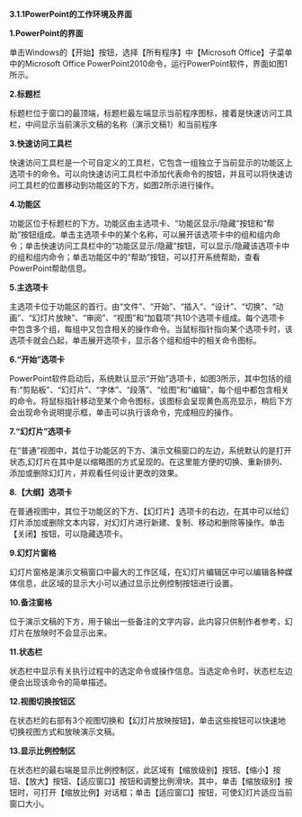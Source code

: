 

**3.1.1PowerPoint的工作环境及界面**

**1.PowerPoint的界面**

单击Windows的【开始】按钮，选择【所有程序】中【Microsoft Office】子菜单中的Microsoft Office PowerPoint2010命令，运行PowerPoint软件，界面如图1所示。

**2.标题栏**

标题栏位于窗口的最顶端，标题栏最左端显示当前程序图标，接着是快速访问工具栏，中间显示当前演示文稿的名称（演示文稿1）和当前程序

**3.快速访问工具栏**

快速访问工具栏是一个可自定义的工具栏，它包含一组独立于当前显示的功能区上选项卡的命令。可以向快速访问工具栏中添加代表命令的按钮，并且可以将快速访问工具栏的位置移动到功能区的下方，如图2所示进行操作。

**4.功能区**

功能区位于标题栏的下方。功能区由主选项卡、“功能区显示/隐藏”按钮和“帮助”按钮组成。单击主选项卡中的某个名称，可以展开该选项卡中的组和组内命令；单击快速访问工具栏中的“功能区显示/隐藏”按钮，可以显示/隐藏该选项卡中的组和组内命令；单击功能区中的“帮助”按钮，可以打开系统帮助，查看PowerPoint帮助信息。

**5.主选项卡**

主选项卡位于功能区的首行。由“文件”、“开始”、“插入”、“设计”、“切换”、“动画”、“幻灯片放映”、“审阅”、“视图”和“加载项”共10个选项卡组成。每个选项卡中包含多个组，每组中又包含相关的操作命令。当鼠标指针指向某个选项卡时，该选项卡就会凸起，单击展开选项卡，显示各个组和组中的相关命令图标。

**6.“开始”选项卡**

PowerPoint软件启动后，系统默认显示“开始”选项卡，如图3所示，其中包括的组有:“剪贴板”、“幻灯片”、“字体”、“段落”、“绘图”和“编辑”，每个组中都包含相关的命令。将鼠标指针移动至某个命令图标，该图标会呈现黄色高亮显示，稍后下方会出现命令说明提示框，单击可以执行该命令，完成相应的操作。

**7.“幻灯片”选项卡**

在“普通”视图中，其位于功能区的下方、演示文稿窗口的左边，系统默认的是打开状态,幻灯片在其中是以缩略图的方式呈现的。在这里能方便的切换、重新排列、添加或删除幻灯片，并观看任何设计更改的效果。

**8.【大纲】选项卡**

在普通视图中，其位于功能区的下方、【幻灯片】选项卡的右边，在其中可以给幻灯片添加或删除文本内容，对幻灯片进行新建、复制、移动和删除等操作。单击【关闭】按钮，可以隐藏选项卡。

**9.幻灯片窗格**

幻灯片窗格是演示文稿窗口中最大的工作区域，在幻灯片编辑区中可以编辑各种媒体信息，此区域的显示大小可以通过显示比例控制按钮进行设置。

**10.备注窗格**

位于演示文稿的下方，用于输出一些备注的文字内容，此内容只供制作者参考，幻灯片在放映时不会显示出来。

**11.状态栏**

状态栏中显示有关执行过程中的选定命令或操作信息。当选定命令时，状态栏左边便会出现该命令的简单描述。

**12.视图切换按钮区**

在状态栏的右部有3个视图切换和【幻灯片放映按钮】，单击这些按钮可以快速地切换视图方式和放映演示文稿。

**13.显示比例控制区**

在状态栏的最右端是显示比例控制区，此区域有【缩放级别】按钮、【缩小】按钮、【放大】按钮、【适应窗口】按钮和调整比例滑块。其中，单击【缩放级别】按钮时，可打开【缩放比例】对话框；单击【适应窗口】按钮，可使幻灯片适应当前窗口大小。

